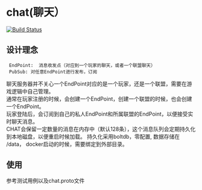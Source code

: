 # chat(聊天）
[![Build Status](https://travis-ci.org/GameGophers/chat.svg)](https://travis-ci.org/GameGophers/chat)

## 设计理念

     EndPoint:  消息收发点（对应到一个玩家的聊天，或者一个联盟聊天） 
     PubSub: 对任意EndPoint进行发布，订阅

聊天服务器并不关心一个EndPoint对应的是一个玩家，还是一个联盟，需要在游戏逻辑中自己管理。     
通常在玩家注册的时候，会创建一个EndPoint，创建一个联盟的时候，也会创建一个EndPoint。     
玩家登陆后，会订阅到自己的私人EndPoint和所属联盟的EndPoint，以便接受实时聊天消息。      
CHAT会保留一定数量的消息在内存中（默认128条），这个消息队列会定期持久化到本地磁盘，以便重启时候加载。
持久化采用boltdb，零配置, 数据存储在 /data， docker启动的时候，需要绑定到外部目录。

## 使用
参考测试用例以及chat.proto文件
